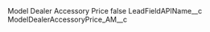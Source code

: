<?xml version="1.0" encoding="UTF-8"?>
<CustomMetadata xmlns="http://soap.sforce.com/2006/04/metadata" xmlns:xsi="http://www.w3.org/2001/XMLSchema-instance" xmlns:xsd="http://www.w3.org/2001/XMLSchema">
    <label>Model Dealer Accessory Price</label>
    <protected>false</protected>
    <values>
        <field>LeadFieldAPIName__c</field>
        <value xsi:type="xsd:string">ModelDealerAccessoryPrice_AM__c</value>
    </values>
</CustomMetadata>
